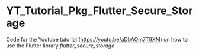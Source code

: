 # YT_Tutorial_Pkg_Flutter_Secure_Storage
Code for the Youtube tutorial (https://youtu.be/aDbAOm7T9XM) on how to use the Flutter library *flutter_secure_storage*
